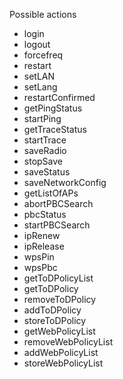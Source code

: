 
Possible actions

* login
* logout
* forcefreq
* restart
* setLAN
* setLang
* restartConfirmed
* getPingStatus
* startPing
* getTraceStatus
* startTrace
* saveRadio
* stopSave
* saveStatus
* saveNetworkConfig
* getListOfAPs
* abortPBCSearch
* pbcStatus
* startPBCSearch
* ipRenew
* ipRelease
* wpsPin
* wpsPbc
* getToDPolicyList
* getToDPolicy
* removeToDPolicy
* addToDPolicy
* storeToDPolicy
* getWebPolicyList
* removeWebPolicyList
* addWebPolicyList
* storeWebPolicyList

